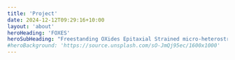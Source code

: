 ```yaml
---
title: 'Project'
date: 2024-12-12T09:29:16+10:00
layout: 'about'
heroHeading: 'FOXES'
heroSubHeading: "Freestanding OXides Epitaxial Strained micro-heterostructures - PRIN PNRR 2022 2022TCT72 - Funded by MUR"
#heroBackground: 'https://source.unsplash.com/sO-JmQj95ec/1600x1000'
---
```

